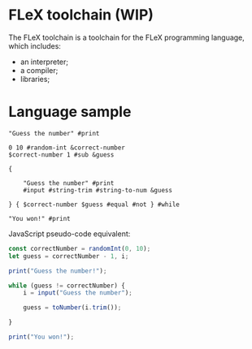 # FLeX toolchain (WIP)
The FLeX toolchain is a toolchain for the FLeX programming language, which includes:
 - an interpreter;
 - a compiler;
 - libraries;

# Language sample
```
"Guess the number" #print

0 10 #random-int &correct-number
$correct-number 1 #sub &guess

{

    "Guess the number" #print
    #input #string-trim #string-to-num &guess

} { $correct-number $guess #equal #not } #while

"You won!" #print
```
JavaScript pseudo-code equivalent:
```javascript
const correctNumber = randomInt(0, 10);
let guess = correctNumber - 1, i;

print("Guess the number!");

while (guess != correctNumber) {
    i = input("Guess the number");

    guess = toNumber(i.trim());

}

print("You won!");
```

